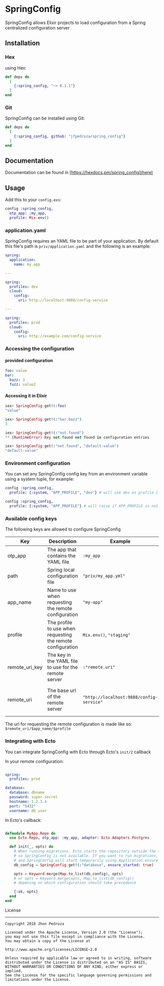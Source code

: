 # SpringConfig

SpringConfig allows Elixir projects to load configuration from a Spring centralized configuration server

## Installation

### Hex

using Hex:

```elixir
def deps do
  [
    {:spring_config, "~> 0.1.1"}
  ]
end
```

### Git

SpringConfig can be installed using Git:

```elixir
def deps do
  [
    {:spring_config, github: "jfpedroza/spring_config"}
  ]
end
```

## Documentation

Documentation can be found in [https://hexdocs.pm/spring_config](here)

## Usage

Add this to your `config.exs`:

```elixir
config :spring_config,
  otp_app: :my_app,
  profile: Mix.env()
```

### application.yaml

SpringConfig requires an YAML file to be part of your application. By default this file's path is `priv/application.yaml` and the following is an example:

```yaml
spring:
  application:
    name: my_app

---

spring:
  profiles: dev
  cloud:
    config:
      uri: http://localhost:9888/config-service

---

spring:
  profiles: prod
  cloud:
    config:
      uri: http://example.com/config-service
```

### Accessing the configuration

#### provided configuration

```yaml
foo: value
bar:
  bazz: 3
  fuzz: value2
```

#### Accessing it in Elixir

```elixir
iex> SpringConfig.get!(:foo)
"value"

iex> SpringConfig.get!(:"bar.bazz")
3

iex> SpringConfig.get!(:"not.found")
** (RuntimeError) Key not.found not found in configuration entries

iex> SpringConfig.get(:"not.found", "default-value")
"default-value"
```

### Environment configuration

You can set any SpringConfig config key from an environment variable using a system tuple, for example:

```elixir
config :spring_config,
  profile: {:system, "APP_PROFILE", "dev"} # will use dev as profile if APP_PROFILE is not defined

config :spring_config,
  profile: {:system, "APP_PROFILE"} # will raise if APP_PROFILE is not defined
```

### Available config keys

The following keys are allowed to configure SpringConfig

| Key | Description | Example | Required | Default | Type |
| --- | --- | --- | --- | --- | --- |
| otp_app | The app that contains the YAML file | `:my_app` | Yes | N/A | Atom or String |
| path | Spring local configuration file | `"priv/my_app.yml"` | No | `"priv/application.yml"` | String |
| app_name | Name to use when requesting the remote configuration | `"my-app"` | No | The value of the key `"string.application.name"` in the YAML file. Will raise if neither is found | String |
| profile | The profile to use when requesting the remote configuration | `Mix.env()`, `"staging"` | Yes | N/A | Atom or String |
| remote_uri_key | The key in the YAML file to use for the remote server | `:"remote.uri"` | No | `:"spring.cloud.config.uri"` | Atom or String |
| remote_uri | The base url of the remote server | `"http://localhost:9888/config-service"` | No | The value of the `remote_uri_key`. if present the key specified in `remote_uri_key` is not required to be present | String |

The url for requesting the remote configuration is made like so:
`$remote_uri/$app_name/$profile`

### Integrating with Ecto

You can integrate SpringConfig with Ecto through Ecto's `init/2` callback

In your remote configuration:

```yaml

spring:
  profiles: prod

database:
  database: dbname
  password: super-secret
  hostname: 1.2.3.4
  port: "5432"
  username: db_user

```

In Ecto's callback:

```elixir

defmodule MyApp.Repo do
  use Ecto.Repo, otp_app: :my_app, adapter: Ecto.Adapters.Postgres

  def init(_, opts) do
    # When running migrations, Ecto starts the repository outside the supervision tree,
    # so SpringConfig is not available. If you want to run migrations, pass ensure_started: true
    # and SpringConfig will start temporarily using Application.ensure_all_started
    db_config = SpringConfig.get!(:"database", ensure_started: true)

    opts = Keyword.merge(Map.to_list(db_config), opts)
    # or opts = Keyword.merge(opts, Map.to_list(db_config))
    # depening on which configuration should take precedence

    {:ok, opts}
  end
end

```

License

-------

    Copyright 2018 Jhon Pedroza

    Licensed under the Apache License, Version 2.0 (the "License");
    you may not use this file except in compliance with the License.
    You may obtain a copy of the License at

    http://www.apache.org/licenses/LICENSE-2.0

    Unless required by applicable law or agreed to in writing, software
    distributed under the License is distributed on an "AS IS" BASIS,
    WITHOUT WARRANTIES OR CONDITIONS OF ANY KIND, either express or implied.
    See the License for the specific language governing permissions and
    limitations under the License.
